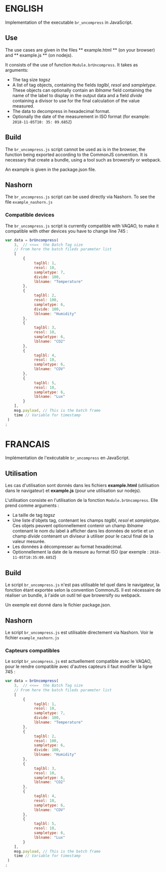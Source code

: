 ENGLISH
===========================
Implementation of the executable `br_uncompress` in JavaScript.

## Use

The use cases are given in the files ** example.html ** (on your browser) and ** example.js ** (on nodejs).

It consists of the use of function `Module.brUncompress`.
It takes as arguments:

* The tag size _tagsz_
* A list of tag objects, containing the fields _taglbl_, _resol_ and
  _sampletype_. These objects can optionally contain an _lblname_ field
  containing the name of the label to display in the output data and a field
  _divide_ containing a divisor to use for the final calculation of the value
  measured.
* The data to decompress in hexadecimal format.
* Optionally the date of the measurement in ISO format (for example: `2018-11-05T10: 35: 09.685Z`)

## Build

The `br_uncompress.js` script cannot be used as is in the browser,
the function being exported according to the CommonJS convention. It is necessary that
create a bundle, using a tool such as browersify or webpack.

An example is given in the package.json file.

## Nashorn

The `br_uncompress.js` script can be used directly via Nashorn. To see the
file `example_nashorn.js`

### Compatible devices

The `br_uncompress.js` script is currently compatible with VAQAO, to make it compatible with other devices you have to change line 745 :

```js
var data = brUncompress(
	3,  // <<==  the Batch Tag size
	// From here the batch fileds parameter list
	[
		{
			 taglbl: 1,
			 resol: 10,
			 sampletype: 7,
			 divide: 100,
			 lblname: "Temperature"
		},
		{ 
			 taglbl: 2,
			 resol: 100,
			 sampletype: 6,
			 divide: 100,
			 lblname: "Humidity"
		},
		{ 
			 taglbl: 3,
			 resol: 10,
			 sampletype: 6,
			 lblname: "CO2"
		},
		{ 
			 taglbl: 4,
			 resol: 10,
			 sampletype: 6,
			 lblname: "COV"
		},
		{ 
			 taglbl: 5,
			 resol: 10,
			 sampletype: 6,
			 lblname: "Lux"
		}
	],
	msg.payload, // This is the batch frame
	time // Variable for timestamp
 )
;
```

[1]: https://nodejs.org/en/ "NodeJs"

FRANCAIS
===========================

Implémentation de l'exécutable `br_uncompress` en JavaScript.

## Utilisation

Les cas d'utilisation sont donnés dans les fichiers **example.html** (utilisation
dans le navigateur) et **example.js** (pour une utilisation sur nodejs). 

L'utilisation consiste en l'utilisation de la fonction `Module.brUncompress`.
Elle prend comme arguments :

* La taille de tag _tagsz_
* Une liste d'objets tag, contenant les champs _taglbl_, _resol_ et
  _sampletype_. Ces objets peuvent optionnellement contenir un champ _lblname_
  contenant le nom du label à afficher dans les données de sortie et un champ
  _divide_ contenant un diviseur à utiliser pour le cacul final de la valeur
  mesurée.
* Les données à décompresser au format hexadécimal.
* Optionnellement la date de la mesure au format ISO (par exemple : `2018-11-05T10:35:09.685Z`)

## Build

Le script `br_uncompress.js` n'est pas utilisable tel quel dans le navigateur,
la fonction étant exportée selon la convention CommonJS. Il est nécessaire de
réaliser un bundle, à l'aide un outil tel que browersify ou webpack.

Un exemple est donné dans le fichier package.json.

## Nashorn

Le script `br_uncompress.js` est utilisable directement via Nashorn. Voir le
fichier `example_nashorn.js`

### Capteurs compatibles

Le script `br_uncompress.js` est actuellement compatible avec le VAQAO, pour le rendre compatible avec d'autres capteurs il faut modifier la ligne 745 :

```js
var data = brUncompress(
	3,  // <<==  the Batch Tag size
	// From here the batch fileds parameter list
	[
		{
			 taglbl: 1,
			 resol: 10,
			 sampletype: 7,
			 divide: 100,
			 lblname: "Temperature"
		},
		{ 
			 taglbl: 2,
			 resol: 100,
			 sampletype: 6,
			 divide: 100,
			 lblname: "Humidity"
		},
		{ 
			 taglbl: 3,
			 resol: 10,
			 sampletype: 6,
			 lblname: "CO2"
		},
		{ 
			 taglbl: 4,
			 resol: 10,
			 sampletype: 6,
			 lblname: "COV"
		},
		{ 
			 taglbl: 5,
			 resol: 10,
			 sampletype: 6,
			 lblname: "Lux"
		}
	],
	msg.payload, // This is the batch frame
	time // Variable for timestamp
 )
;
```

[1]: https://nodejs.org/en/ "NodeJs"  
